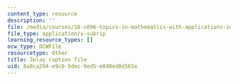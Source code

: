 ```yaml
---
content_type: resource
description: ''
file: /media/courses/18-s096-topics-in-mathematics-with-applications-in-finance-fall-2013/8a8ca294e9c85dec9ed5e840ed0d565e_D2Jn1VrqjWI.vtt
file_type: application/x-subrip
learning_resource_types: []
ocw_type: OCWFile
resourcetype: Other
title: 3play caption file
uid: 8a8ca294-e9c8-5dec-9ed5-e840ed0d565e
---
```

